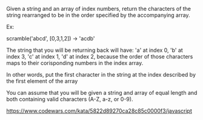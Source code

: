 Given a string and an array of index numbers, return the characters of the string rearranged to be in the order specified by the accompanying array.

Ex:

scramble('abcd', [0,3,1,2]) -> 'acdb'

The string that you will be returning back will have: 'a' at index 0, 'b' at index 3, 'c' at index 1, 'd' at index 2, because the order of those characters maps to their corisponding numbers in the index array.

In other words, put the first character in the string at the index described by the first element of the array

You can assume that you will be given a string and array of equal length and both containing valid characters (A-Z, a-z, or 0-9).

https://www.codewars.com/kata/5822d89270ca28c85c0000f3/javascript